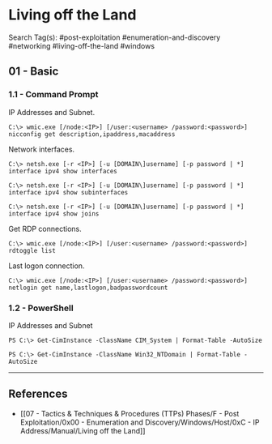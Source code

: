 # Living off the Land

Search Tag(s): #post-exploitation #enumeration-and-discovery #networking #living-off-the-land #windows

## 01 - Basic

### 1.1 - Command Prompt

IP Addresses and Subnet.

```
C:\> wmic.exe [/node:<IP>] [/user:<username> /password:<password>] nicconfig get description,ipaddress,macaddress
```

Network interfaces.

```
C:\> netsh.exe [-r <IP>] [-u [DOMAIN\]username] [-p password | *] interface ipv4 show interfaces

C:\> netsh.exe [-r <IP>] [-u [DOMAIN\]username] [-p password | *] interface ipv4 show subinterfaces

C:\> netsh.exe [-r <IP>] [-u [DOMAIN\]username] [-p password | *] interface ipv4 show joins
```

Get RDP connections.

```
C:\> wmic.exe [/node:<IP>] [/user:<username> /password:<password>] rdtoggle list
```

Last logon connection.

```
C:\> wmic.exe [/node:<IP>] [/user:<username> /password:<password>] netlogin get name,lastlogon,badpasswordcount
```

### 1.2 - PowerShell

IP Addresses and Subnet

```
PS C:\> Get-CimInstance -ClassName CIM_System | Format-Table -AutoSize

PS C:\> Get-CimInstance -ClassName Win32_NTDomain | Format-Table -AutoSize
```

---
## References

- [[07 - Tactics & Techniques & Procedures (TTPs) Phases/F - Post Exploitation/0x00 - Enumeration and Discovery/Windows/Host/0xC - IP Address/Manual/Living off the Land]]
